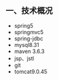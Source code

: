 ## 一、技术概况
* spring5
* springmvc5
* spring-jdbc
* mysql8.31
* maven 3.6.3
* jsp、jstl 
* git
* tomcat9.0.45

## 